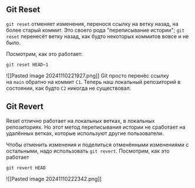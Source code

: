 ## Git Reset

`git reset` отменяет изменения, перенося ссылку на ветку назад, на более старый коммит. Это своего рода "переписывание истории"; `git reset` перенесёт ветку назад, как будто некоторых коммитов вовсе и не было.

Посмотрим, как это работает:
```git
git reset HEAD~1
```
![[Pasted image 20241110221927.png]]
Git просто перенёс ссылку на `main` обратно на коммит `C1`. Теперь наш локальный репозиторий в состоянии, как будто `C2` никогда не существовал.

## Git Revert

Reset отлично работает на локальных ветках, в локальных репозиториях. Но этот метод переписывания истории не сработает на удалённых ветках, которые используют другие пользователи.

Чтобы отменить изменения и поделиться отменёнными изменениями с остальными, надо использовать `git revert`. Посмотрим, как это работает
```git
git revert HEAD
```
![[Pasted image 20241110222342.png]]
